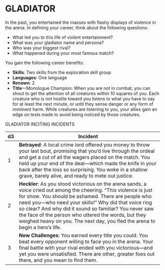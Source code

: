 # GLADIATOR

In the past, you entertained the masses with flashy displays of violence in the arena. In defining your career, think about the following questions:

-   What led you to this life of violent entertainment?
-   What was your gladiator name and persona?
-   Who was your biggest rival?
-   What happened during your most famous match?

You gain the following career benefits:

-   **Skills**: Two skills from the exploration skill group
-   **Languages**: One language
-   **Renown**: 2
-   **Title**—Monologue Champion: When you are not in combat, you can shout to get the attention of all creatures within 10 squares of you. Each creature who is not hostile toward you listens to what you have to say for at least the next minute, or until they sense danger or any form of imminent harm. While creatures are listening to you, your allies gain an edge on tests made to avoid being noticed by those creatures.

 GLADIATOR INCITING INCIDENTS

<table style="width:99%;">
<colgroup>
<col style="width: 0%" />
<col style="width: 99%" />
</colgroup>
<thead>
<tr class="header">
<th>d3</th>
<th>Incident</th>
</tr>
</thead>
<tbody>
<tr class="odd">
<td>1</td>
<td><strong>Betrayed</strong>: A local crime lord offered you money to throw your last bout, promising that you’d live through the ordeal and get a cut of all the wagers placed on the match. You held up your end of the deal—which made the knife in your back after the loss so surprising. You woke in a shallow grave, barely alive, and ready to mete out justice.</td>
</tr>
<tr class="even">
<td>2</td>
<td><strong>Heckler</strong>: As you stood victorious on the arena sands, a voice cried out among the cheering. “This violence is just for show. You should be ashamed. There are people who need you—who need your skills!” Why did that voice ring so clear? And why did it sound so familiar? You never saw the face of the person who uttered the words, but they weighed heavy on you. The next day, you fled the arena to begin a hero’s life.</td>
</tr>
<tr class="odd">
<td>3</td>
<td><strong>New Challenges</strong>: You earned every title you could. You beat every opponent willing to face you in the arena. Your final battle with your rival ended with you victorious—and yet you were unsatisfied. There are other, greater foes out there, and you mean to find them.</td>
</tr>
</tbody>
</table>
